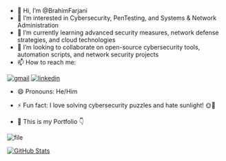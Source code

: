 - 👋 Hi, I’m @BrahimFarjani
- 👀 I’m interested in Cybersecurity, PenTesting, and Systems & Network Administration
- 🌱 I’m currently learning advanced security measures, network defense strategies, and cloud technologies
- 💞️ I’m looking to collaborate on open-source cybersecurity tools, automation scripts, and network security projects
- 📫 How to reach me:

<a href="mailto:farjaniibrahim2004@gmail.com">![gmail](https://github.com/user-attachments/assets/9d2a3164-1191-4126-b4dd-d8ea70da2de2)</a>
<a href="https://www.linkedin.com/in/brahim-farjani-543b9030a/">![linkedin](https://github.com/user-attachments/assets/d7586a45-11a8-4efc-af3e-ff386b5f9805)
</a>
- 😄 Pronouns: He/Him
- ⚡ Fun fact: I love solving cybersecurity puzzles and hate sunlight! 🌞🚫


- :construction_worker: This is my Portfolio :point_down:
  
![file](https://github.com/user-attachments/assets/b984df29-d2ed-4689-801c-7901ce8eb2e8)

[![GitHub Stats](https://github-readme-stats.vercel.app/api?username=BrahimFarjani&show_icons=true&theme=gruvbox)](https://github.com/BrahimFarjani)

